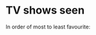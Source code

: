 # TV shows seen

In order of most to least favourite:

<table id="content"></table>

<script>
	fetch("https://storage.googleapis.com/harmelodic-web-static-prod/tvShowsSeen.json")
		.then(response => response.json())
		.then(json => {
			document.getElementById("content").innerHTML = json.map((tvShow, index) => `
				<tr>
					<td width="200">
						<img src="https://storage.googleapis.com/harmelodic-web-static-prod/posters/${tvShow.tconst}.jpg"
							 alt="${tvShow.primary_title}"
						/>
					</td>
					<td>
						<p style="font-size:.8rem; line-height:1.6">
							#${index + 1}: <b>${tvShow.primary_title}</b>
							<br/>
							<i>
								<b>Original Release:</b> ${tvShow.start_year}-${tvShow.end_year ? tvShow.end_year : 'Present'}
								<br/>
								<b>Creator(s):</b> ${tvShow.creators.map(creator => '\n\t' + creator).join(',')}
								<br/>
								<b>Genre(s):</b> ${tvShow.genres.split(',').map(genre => ' ' + genre).join(',')}
							</i>
						</p>
					</td>
				</tr>
			`).join("");
		})
</script>
